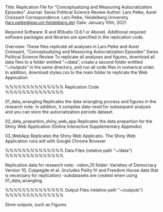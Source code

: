 Title: Replication File for “Conceptualizing and Measuring Autocratization Episodes”
Journal: Swiss Political Science Review
Author: Lars Pelke, Aurel Croissant 
Correspondence: Lars Pelke, Heidelberg University (lars.pelke@ipw.uni-heidelberg.de)
Date: January 10th, 2021


Required Software: R and RStudio (3.6.1 or Above). 
Additional required software packages and libraries are specified in the replication code.

Overview: These files replicate all analyses in Lars Pelke and Aurel Croissant, “Conceptualizing and Measuring Autocratization Episodes” Swiss Political Science Review
To replicate all analyses and figures, download all data files to a folder entitled “~/data”, create a second folder entitled “~/outputs” in the same directory, and run all code files in numerical order. In addition, download styles.css to the main folder to replicate the Web Application

%%%%%%%%%%%%%% Replication Code %%%%%%%%%%%%%%

01_data_wrangling
Replicates the data wrangling process and figures in the research note. In addition, it compiles data need for subsequent analysis and you can store the autocraitzation periods dataset. 

02_data_prepartion_shiny_web_app
Replicates the data prepartion for the Shiny Web Application (Online Interactive Supplementary Appendix)

03_WebApp
Replicates the Shiny Web Applicatio. The Shiny Web Application runs will with Google Chrome Browser

%%%%%%%%%%%%%% Data Files (relative path "~/data") %%%%%%%%%%%%%%

Replication data for research note:
-vdem_10 folder: Varieties of Democracy Version 10, Coppegde et al. (includes Polity IV and Freedom House data that is necessary for replication)
-subdatasets are created when using 01_data_wrangling 

%%%%%%%%%%%%%% Output Files (relative path "~/outputs") %%%%%%%%%%%%%%

Store outputs, such as Figures
